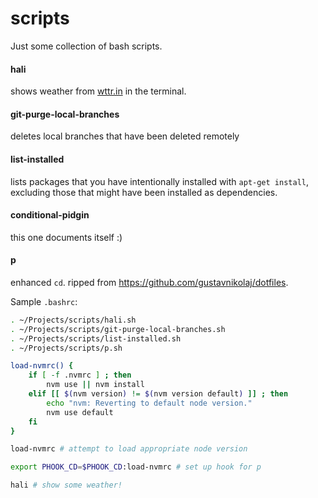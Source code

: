 # scripts

Just some collection of bash scripts.

#### hali
shows weather from [wttr.in](http://wttr.in) in the terminal.

#### git-purge-local-branches
deletes local branches that have been deleted remotely

#### list-installed
lists packages that you have intentionally installed with `apt-get install`,
excluding those that might have been installed as dependencies.

#### conditional-pidgin
this one documents itself :)

#### p
enhanced `cd`. ripped from https://github.com/gustavnikolaj/dotfiles.

Sample `.bashrc`:

```bash
. ~/Projects/scripts/hali.sh
. ~/Projects/scripts/git-purge-local-branches.sh
. ~/Projects/scripts/list-installed.sh
. ~/Projects/scripts/p.sh

load-nvmrc() {
    if [ -f .nvmrc ] ; then
        nvm use || nvm install
    elif [[ $(nvm version) != $(nvm version default) ]] ; then
        echo "nvm: Reverting to default node version."
        nvm use default
    fi
}

load-nvmrc # attempt to load appropriate node version

export PHOOK_CD=$PHOOK_CD:load-nvmrc # set up hook for p

hali # show some weather!
```
